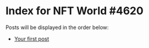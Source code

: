 # Index for NFT World #4620
Posts will be displayed in the order below:

- [Your first post](./001-first.md)

